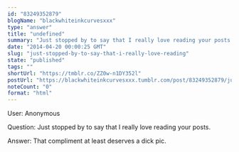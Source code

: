 ```yaml
---
id: "83249352879"
blogName: "blackwhiteinkcurvesxxx"
type: "answer"
title: "undefined"
summary: "Just stopped by to say that I really love reading your posts."
date: "2014-04-20 00:00:25 GMT"
slug: "just-stopped-by-to-say-that-i-really-love-reading"
state: "published"
tags: ""
shortUrl: "https://tmblr.co/ZZ0w-n1DY352l"
postUrl: "https://blackwhiteinkcurvesxxx.tumblr.com/post/83249352879/just-stopped-by-to-say-that-i-really-love-reading"
noteCount: "0"
format: "html"
---
```


User: Anonymous

Question: Just stopped by to say that I really love reading your posts.

Answer: That compliment at least deserves a dick pic.

